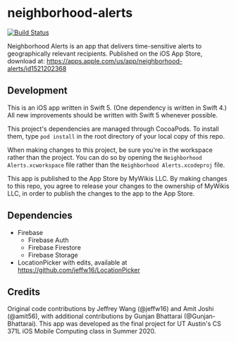# neighborhood-alerts
[![Build Status](https://travis-ci.com/jeffw16/neighborhood-alerts.svg?token=K8cPugKdgwZ3CAtTDsHu&branch=master)](https://travis-ci.com/jeffw16/neighborhood-alerts)

Neighborhood Alerts is an app that delivers time-sensitive alerts to geographically relevant recipients.  Published on the iOS App Store, download at: https://apps.apple.com/us/app/neighborhood-alerts/id1521202368

## Development

This is an iOS app written in Swift 5. (One dependency is written in Swift 4.) All new improvements should be written with Swift 5 whenever possible.

This project's dependencies are managed through CocoaPods. To install them, type `pod install` in the root directory of your local copy of this repo.

When making changes to this project, be sure you're in the workspace rather than the project. You can do so by opening the `Neighborhood Alerts.xcworkspace` file rather than the `Neighborhood Alerts.xcodeproj` file.

This app is published to the App Store by MyWikis LLC. By making changes to this repo, you agree to release your changes to the ownership of MyWikis LLC, in order to publish the changes to the app to the App Store.

## Dependencies

* Firebase
  * Firebase Auth
  * Firebase Firestore
  * Firebase Storage
* LocationPicker with edits, available at https://github.com/jeffw16/LocationPicker

## Credits

Original code contributions by Jeffrey Wang (@jeffw16) and Amit Joshi (@amit56), with additional contributions by Gunjan Bhattarai (@Gunjan-Bhattarai). This app was developed as the final project for UT Austin's CS 371L iOS Mobile Computing class in Summer 2020.
